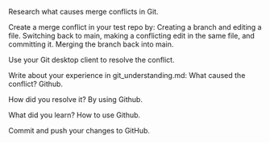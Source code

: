 Research what causes merge conflicts in Git.

Create a merge conflict in your test repo by:
Creating a branch and editing a file.
Switching back to main, making a conflicting edit in the same file, and committing it.
Merging the branch back into main.

Use your Git desktop client to resolve the conflict.

Write about your experience in git_understanding.md:
What caused the conflict?
Github.

How did you resolve it?
By using Github.

What did you learn?
How to use Github.

Commit and push your changes to GitHub.

